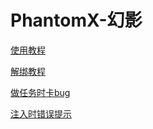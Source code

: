 # PhantomX-幻影

[使用教程](/GTA5/midnight/use.md)

[解绑教程](/GTA5/midnight/hwid.md)

[做任务时卡bug](/GTA5/midnight/renwubug.md)

[注入时错误提示](/GTA5/midnight/cuowutishi.md)